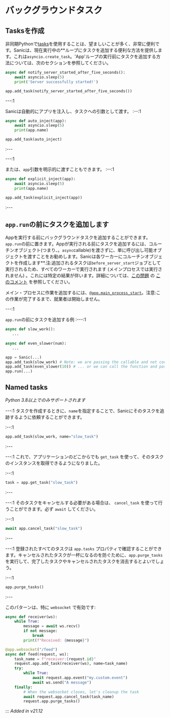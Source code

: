 # バックグラウンドタスク

## Tasksを作成
非同期Pythonで[tasks](https://docs.python.org/3/library/asyncio-task.html#asyncio.create_task)を使用することは、望ましいことが多く、非常に便利です。Sanicは、現在実行中の**ループにタスクを追加する便利な方法を提供します。これは`asyncio.create_task`。'App'ループの実行前にタスクを追加する方法については、次のセクションを参照してください。

```python
async def notify_server_started_after_five_seconds():
    await asyncio.sleep(5)
    print('Server successfully started!')

app.add_task(notify_server_started_after_five_seconds())
```

---:1

Sanicは自動的にアプリを注入し、タスクへの引数として渡す。
:--:1
```python
async def auto_inject(app):
    await asyncio.sleep(5)
    print(app.name)

app.add_task(auto_inject)
```
:---

---:1

または、`app`引数を明示的に渡すこともできます。
:--:1
```python
async def explicit_inject(app):
    await asyncio.sleep(5)
    print(app.name)

app.add_task(explicit_inject(app))
```
:---

## `app.run`の前にタスクを追加します

Appを実行する前にバックグラウンドタスクを追加することができます。`app.run`の前に置きます。Appが実行される前にタスクを追加するには、コルーチンオブジェクト(つまり、。`async`callable)を渡さずに、単に呼び出し可能オブジェクトを渡すことをお勧めします。Sanicは各ワーカーにコルーチンオブジェクトを作成します**.注:追加されるタスクは`before_server_start`ジョブとして実行されるため、すべてのワーカーで実行されます (メインプロセスでは実行されません) 。これには特定の結果が伴います。詳細については、[この問題](https://github.com/sanic-org/sanic/issues/2139) の [このコメント](https://github.com/sanic-org/sanic/issues/2139#issuecomment-868993668) を参照してください。

メイン・プロセスに作業を追加するには、[`@app.main_process_start`](./listeners.md)。注意:この作業が完了するまで、就業者は開始しません。

---:1

`app.run`の前にタスクを追加する例
:---:1
```python
async def slow_work():
   ...
   
async def even_slower(num):
   ...

app = Sanic(...)
app.add_task(slow_work) # Note: we are passing the callable and not coroutine object ...
app.add_task(even_slower(10)) # ... or we can call the function and pass the coroutine.
app.run(...)
```

## Named tasks

_Python 3.8以上でのみサポートされます_

---:1
タスクを作成するときに、`name`を指定することで、Sanicにそのタスクを追跡するように依頼することができます。

:--:1
```python
app.add_task(slow_work, name="slow_task")
```
:---

---:1
これで、アプリケーションのどこからでも `get_task` を使って、そのタスクのインスタンスを取得できるようになりました。

:--:1
```python
task = app.get_task("slow_task")
```
:---

---:1
そのタスクをキャンセルする必要がある場合は、 `cancel_task` を使って行うことができます。必ず `await` してください。

:--:1
```python
await app.cancel_task("slow_task")
```
:---

---:1
登録されたすべてのタスクは `app.tasks` プロパティで確認することができます。キャンセルされたタスクが一杯になるのを防ぐために、`app.purge_tasks`を実行して、完了したタスクやキャンセルされたタスクを消去するとよいでしょう。

:--:1
```python
app.purge_tasks()
```
:---

このパターンは、特に `websocket` で有効です:

```python
async def receiver(ws):
    while True:
        message = await ws.recv()
        if not message:
            break
        print(f"Received: {message}")

@app.websocket("/feed")
async def feed(request, ws):
    task_name = f"receiver:{request.id}"
    request.app.add_task(receiver(ws), name=task_name)
    try:
        while True:
            await request.app.event("my.custom.event")
            await ws.send("A message")
    finally:
        # When the websocket closes, let's cleanup the task
        await request.app.cancel_task(task_name)
        request.app.purge_tasks()
```
:::
*Added in v21.12*
